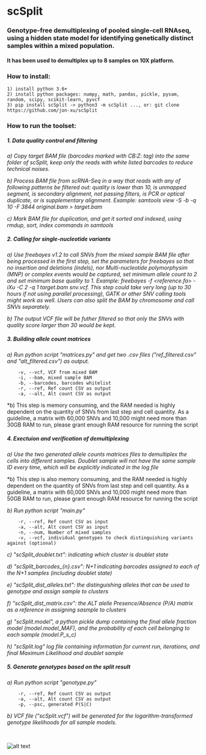 # scSplit
### Genotype-free demultiplexing of pooled single-cell RNAseq, using a hidden state model for identifying genetically distinct samples within a mixed population.  
#### It has been used to demultiplex up to 8 samples on 10X platform.

### How to install:
    1) install python 3.6+
    2) install python packages: numpy, math, pandas, pickle, pysam, random, scipy, scikit-learn, pyvcf
    3) pip install scSplit -> python3 -m scSplit ..., or: git clone https://github.com/jon-xu/scSplit

### How to run the toolset:

##### 1. Data quality control and filtering
   *a) Copy target BAM file (barcodes marked with CB:Z: tag) into the same folder of scSplit, keep only the reads with white listed barcodes to reduce technical noises.*
   
   *b) Process BAM file from scRNA-Seq in a way that reads with any of following patterns be filtered out: quality is lower than 10,  is unmapped segment, is secondary alignment, not passing filters, is PCR or optical duplicate, or is supplementary alignment. Example: samtools view -S -b -q 10 -F 3844 original.bam > target.bam*
   
   *c) Mark BAM file for duplication, and get it sorted and indexed, using rmdup, sort, index commands in samtools*
   
##### 2. Calling for single-nucleotide variants
   *a) Use freebayes v1.2 to call SNVs from the mixed sample BAM file after being processed in the first step, set the parameters for freebayes so that no insertion and deletions (indels), nor Multi-nucleotide polymorphysim (MNP) or complex events would be captured, set minimum allele count to 2 and set minimum base quality to 1.  Example: freebayes -f <reference.fa> -iXu -C 2 -q 1 target.bam snv.vcf. This step could take very long (up to 30 hours if not using parallel processing), GATK or other SNV calling tools might work as well.  Users can also split the BAM by chromosome and call SNVs separately.*
   
   *b) The output VCF file will be futher filtered so that only the SNVs with quality score larger than 30 would be kept.*

##### 3. Building allele count matrices
   *a) Run python script "matrices.py" and get two .csv files ("ref_filtered.csv" and "alt_filtered.csv") as output.*
   
        -v, --vcf, VCF from mixed BAM
        -i, --bam, mixed sample BAM        
        -b, --barcodes, barcodes whitelist        
        -r, --ref, Ref count CSV as output        
        -a, --alt, Alt count CSV as output
   
   *b) This step is memory consuming, and the RAM needed is highly dependent on the quantity of SNVs from last step and cell quantity. As a guideline, a matrix with 60,000 SNVs and 10,000 might need more than 30GB RAM to run, please grant enough RAM resource for running the script

##### 4. Exectuion and verification of demultiplexing
   *a) Use the two generated allele counts matrices files to demultiplex the cells into different samples.  Doublet sample will not have the same sample ID every time, which will be explicitly indicated in the log file*

   *b) This step is also memory consuming, and the RAM needed is highly dependent on the quantity of SNVs from last step and cell quantity. As a guideline, a matrix with 60,000 SNVs and 10,000 might need more than 50GB RAM to run, please grant enough RAM resource for running the script
   
   *b) Run python script "main.py"*
   
        -r, --ref, Ref count CSV as input        
        -a, --alt, Alt count CSV as input        
        -n, --num, Number of mixed samples
        -v, --vcf, individual genotypes to check distinguishing variants against (optional)
        
   *c) "scSplit_doublet.txt": indicating which cluster is doublet state*
   
   *d) "scSplit_barcodes_{n}.csv": N+1 indicating barcodes assigned to each of the N+1 samples (including doublet state)*
   
   *e) "scSplit_dist_alleles.txt": the distinguishing alleles that can be used to genotype and assign sample to clusters*
   
   *f) "scSplit_dist_matrix.csv": the ALT alelle Presence/Absence (P/A) matrix as a reference in assigning sasmple to clusters*
   
   *g) "scSplit.model", a python pickle dump containing the final allele fraction model (model.model_MAF), and the probability of each cell belonging to each sample (model.P_s_c)*
   
   *h) "scSplit.log" log file containing information for current run, iterations, and final Maximum Likelihood and doublet sample*

##### 5. Generate genotypes based on the split result
   *a) Run python script "genotype.py"*
             
        -r, --ref, Ref count CSV as output        
        -a, --alt, Alt count CSV as output
        -p, --psc, generated P(S|C)
        
   *b) VCF file ("scSplit.vcf") will be generated for the logarithm-transformed genotype likelihoods for all sample models.*

<br/>

![alt text](https://github.com/jon-xu/scSplit/blob/master/man/figure1_pipeline.png)
